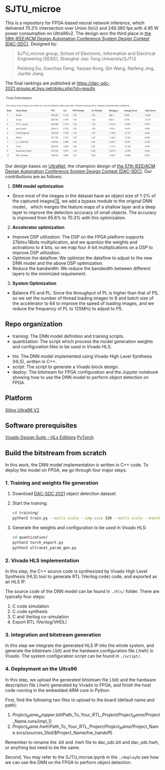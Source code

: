 # SJTU_microe

This is a repository for FPGA-based neural network inference,  which delivered 70.3% Intersection over Union (IoU) and 249.380 fps with 4.95 W power consumption on Ultra96v2. The design won the third place in [the 58th IEEE/ACM Design Automation Conference System Design Contest (DAC-SDC)](https://dac-sdc-2021.groups.et.byu.net/doku.php). Designed by:

> SJTU_microe group, School of Electronic, Information and Electrical Engineering (SEIEE), Shanghai Jiao Tong University(SJTU)

> Peidong Du, Guochao Deng, Yaoyao Kong, Qin Wang, Naifeng Jing, Jianfei Jiang

The final rankings are published at https://dac-sdc-2021.groups.et.byu.net/doku.php?id=results

![rank](image/rank.png)

Our design bases on [UltraNet](https://github.com/heheda365/ultra_net), the champion design of [the 57th IEEE/ACM Design Automation Conference System Design Contest (DAC-SDC)](https://dac-sdc-2020.groups.et.byu.net/doku.php). Our contributions are as follows:

1. **DNN model optimization** 

* Since most of the images in the dataset have an object size of 1-2% of the captured images[[1]](https://arxiv.org/pdf/1809.00110.pdf), we add a bypass module to the original DNN model， which merges the feature maps of a shallow layer and a deep layer to improve the detection accuracy of small objects. The accuracy is improved from 65.6% to 70.3% with this optimization.

2. **Accelerator optimization**

* Improve DSP utilization: The DSP on the FPGA platform supports 27bits×18bits multiplication, and we quantize the weights and activations to 4 bits, so we map four 4-bit multiplications on a DSP to improve DSP utilization.
* Optimize the dataflow: We optimize the dataflow to adjust to the new DNN model and the above DSP optimization.
* Reduce the bandwidth: We reduce the bandwidth between different layers to the minimized requirement.

3. **System Optimization**

* Balance PS and PL: Since the throughput of PL is higher than that of PS, so we set the number of thread loading images to 8 and batch size of the accelerator to 64 to improve the speed of loading images, and we reduce the frequency of PL to 125MHz to adjust to PS.

## Repo organization

* training: The DNN model definition and training scripts.
* quantization: The script which process the model generation weights and configuration files to be used in Vivado HLS.

- hls: The DNN model implemented using Vivado High Level Synthesis (HLS), written in C++.
- script: The script to generate a Vivado block design. 
- deploy:  The bitstream for FPGA configuration and the Jupyter notebook showing how to use the DNN model to perform object detection on FPGA.

## Platform

[Xilinx Ultra96 V2](https://www.xilinx.com/products/boards-and-kits/1-vad4rl.html)

## Software prerequisites

[Vivado Design Suite - HLx Editions](https://www.xilinx.com/products/design-tools/vivado.html#overview)
[PyTorch](https://pytorch.org/)

## Build the bitstream from scratch

In this work, the DNN model implementation is written in C++ code. To deploy the model on FPGA, we go through four major steps:

### 1. Training and weights file generation

1. Download [DAC-SDC 2021](https://dac-sdc-2021.groups.et.byu.net/doku.php) object detection dataset.

2. Start the training:

   ```bash
   cd training/
   python3 train.py --multi-scale --img-size 320 --multi-scale --batch-size 32
   ```

3. Generate the weights and configuration to be used in Vivado HLS:

   ```bash
   cd quantization/
   python3 torch_export.py
   python3 ultranet_param_gen.py
   ```

### 2. Vivado HLS implementation

In this step, the C++ source code is synthesized by Vivado High Level Synthesis (HLS) tool to generate RTL (Verilog code) code, and exported as an HLS IP.

The source code of the DNN model can be found in `./hls/` folder. There are typically four steps:

1. C code simulation
2. C code synthesis
3. C and Verilog co-simulation
4. Export RTL (Verilog/VHDL)

### 3. Integration and bitstream generation

In this step we integrate the generated HLS IP into the whole system, and generate the bitstream (.bit) and the hardware configuration file (.hwh) in Vivado. The system configuration script can be found in `./script/`.

### 4. Deployment on the Ultra96

In this step, we upload the generated bitstream file (.bit) and the hardware description file (.hwh) generated by Vivado to FPGA, and finish the host code running in the embedded ARM core in Python.

First, find the following two files to upload to the board (default name and path):

1. $Project_Name_wrapper.bit ($Path_To_Your_RTL_Project/$Project_Name/$Project_Name.runs/impl_1)
2. $Project_Name.hwh ($Path_To_Your_RTL_Project/$Project_Name/$Project_Name.srcs/sources_1/bd/$Project_Name/hw_handoff)

Remember to rename the .bit and .hwh file to dac_sdc.bit and dac_sdc.hwh, or anything but need to be the same.

Second, You may refer to the SJTU_microe.ipynb in the `./deploy`to see how we can use the DNN on the FPGA to perform object detection.

